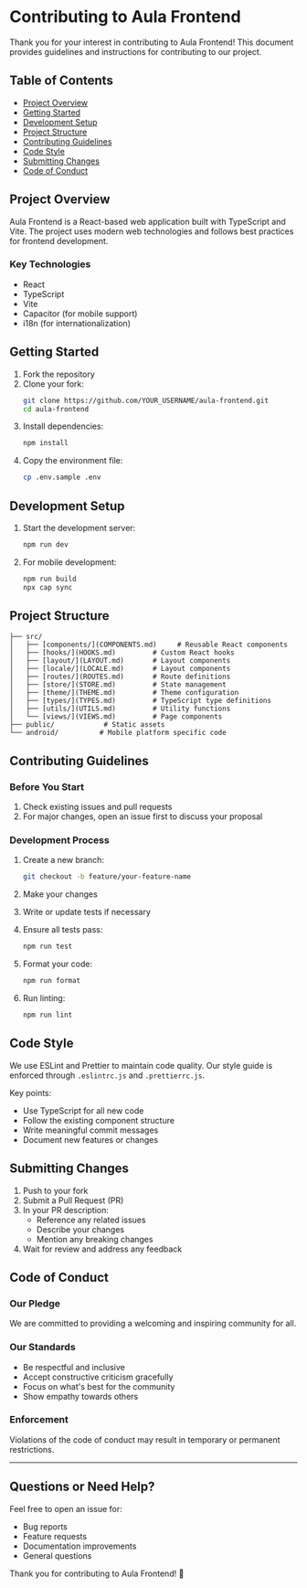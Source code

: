 # Contributing to Aula Frontend

Thank you for your interest in contributing to Aula Frontend! This document provides guidelines and instructions for contributing to our project.

## Table of Contents

- [Project Overview](#project-overview)
- [Getting Started](#getting-started)
- [Development Setup](#development-setup)
- [Project Structure](#project-structure)
- [Contributing Guidelines](#contributing-guidelines)
- [Code Style](#code-style)
- [Submitting Changes](#submitting-changes)
- [Code of Conduct](#code-of-conduct)

## Project Overview

Aula Frontend is a React-based web application built with TypeScript and Vite. The project uses modern web technologies and follows best practices for frontend development.

### Key Technologies

- React
- TypeScript
- Vite
- Capacitor (for mobile support)
- i18n (for internationalization)

## Getting Started

1. Fork the repository
2. Clone your fork:
   ```bash
   git clone https://github.com/YOUR_USERNAME/aula-frontend.git
   cd aula-frontend
   ```
3. Install dependencies:
   ```bash
   npm install
   ```
4. Copy the environment file:
   ```bash
   cp .env.sample .env
   ```

## Development Setup

1. Start the development server:
   ```bash
   npm run dev
   ```
2. For mobile development:
   ```bash
   npm run build
   npx cap sync
   ```

## Project Structure

```
├── src/
│   ├── [components/](COMPONENTS.md)     # Reusable React components
│   ├── [hooks/](HOOKS.md)         # Custom React hooks
│   ├── [layout/](LAYOUT.md)       # Layout components
│   ├── [locale/](LOCALE.md)       # Layout components
│   ├── [routes/](ROUTES.md)       # Route definitions
│   ├── [store/](STORE.md)         # State management
│   ├── [theme/](THEME.md)         # Theme configuration
│   ├── [types/](TYPES.md)         # TypeScript type definitions
│   ├── [utils/](UTILS.md)         # Utility functions
│   └── [views/](VIEWS.md)         # Page components
├── public/            # Static assets
└── android/          # Mobile platform specific code
```

## Contributing Guidelines

### Before You Start

1. Check existing issues and pull requests
2. For major changes, open an issue first to discuss your proposal

### Development Process

1. Create a new branch:

   ```bash
   git checkout -b feature/your-feature-name
   ```

2. Make your changes
3. Write or update tests if necessary
4. Ensure all tests pass:
   ```bash
   npm run test
   ```
5. Format your code:
   ```bash
   npm run format
   ```
6. Run linting:
   ```bash
   npm run lint
   ```

## Code Style

We use ESLint and Prettier to maintain code quality. Our style guide is enforced through `.eslintrc.js` and `.prettierrc.js`.

Key points:

- Use TypeScript for all new code
- Follow the existing component structure
- Write meaningful commit messages
- Document new features or changes

## Submitting Changes

1. Push to your fork
2. Submit a Pull Request (PR)
3. In your PR description:
   - Reference any related issues
   - Describe your changes
   - Mention any breaking changes
4. Wait for review and address any feedback

## Code of Conduct

### Our Pledge

We are committed to providing a welcoming and inspiring community for all.

### Our Standards

- Be respectful and inclusive
- Accept constructive criticism gracefully
- Focus on what's best for the community
- Show empathy towards others

### Enforcement

Violations of the code of conduct may result in temporary or permanent restrictions.

---

## Questions or Need Help?

Feel free to open an issue for:

- Bug reports
- Feature requests
- Documentation improvements
- General questions

Thank you for contributing to Aula Frontend! 🎉
